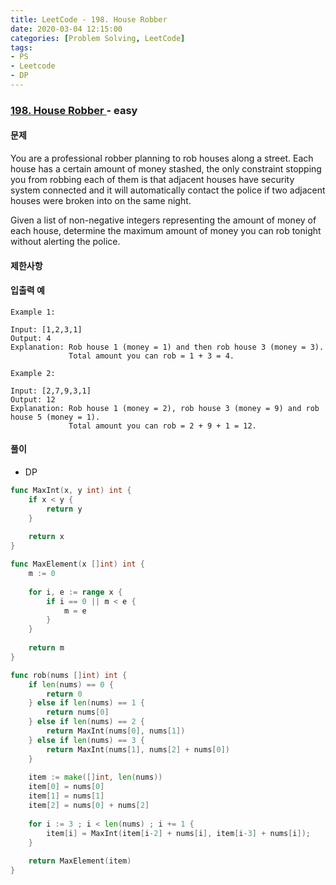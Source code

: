 ```yaml
---
title: LeetCode - 198. House Robber
date: 2020-03-04 12:15:00
categories: [Problem Solving, LeetCode]
tags:
- PS
- Leetcode
- DP
---
```


### [ 198. House Robber ](https://leetcode.com/problems/house-robber/) - easy

#### 문제

You are a professional robber planning to rob houses along a street. Each house has a certain amount of money stashed, the only constraint stopping you from robbing each of them is that adjacent houses have security system connected and it will automatically contact the police if two adjacent houses were broken into on the same night.

Given a list of non-negative integers representing the amount of money of each house, determine the maximum amount of money you can rob tonight without alerting the police.

#### 제한사항

#### 입출력 예

```
Example 1:

Input: [1,2,3,1]
Output: 4
Explanation: Rob house 1 (money = 1) and then rob house 3 (money = 3).
             Total amount you can rob = 1 + 3 = 4.
```

```
Example 2:

Input: [2,7,9,3,1]
Output: 12
Explanation: Rob house 1 (money = 2), rob house 3 (money = 9) and rob house 5 (money = 1).
             Total amount you can rob = 2 + 9 + 1 = 12.
```

#### 풀이
  - DP

```go
func MaxInt(x, y int) int {
    if x < y {
        return y
    }
    
    return x
}

func MaxElement(x []int) int {
    m := 0
    
    for i, e := range x {
        if i == 0 || m < e {
            m = e
        }
    }
    
    return m
}

func rob(nums []int) int {
    if len(nums) == 0 {
        return 0
    } else if len(nums) == 1 {
        return nums[0]
    } else if len(nums) == 2 {
        return MaxInt(nums[0], nums[1])
    } else if len(nums) == 3 {
        return MaxInt(nums[1], nums[2] + nums[0])
    }
    
    item := make([]int, len(nums))
    item[0] = nums[0]
    item[1] = nums[1]
    item[2] = nums[0] + nums[2]
    
    for i := 3 ; i < len(nums) ; i += 1 {
        item[i] = MaxInt(item[i-2] + nums[i], item[i-3] + nums[i]);
    }
    
    return MaxElement(item)
}
```
